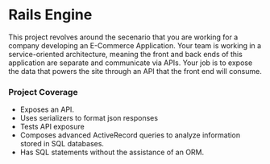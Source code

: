 # Rails Engine

This project revolves around the secenario that you are working for a company developing an E-Commerce Application. Your team is working in a service-oriented architecture, meaning the front and back ends of this application are separate and communicate via APIs. Your job is to expose the data that powers the site through an API that the front end will consume.

### Project Coverage
* Exposes an API.
* Uses serializers to format json responses
* Tests API exposure
* Composes advanced ActiveRecord queries to analyze information stored in SQL databases.
* Has SQL statements without the assistance of an ORM.

